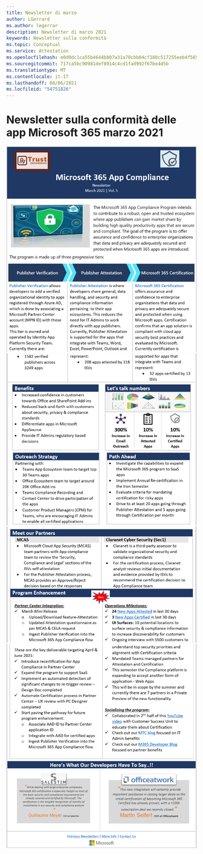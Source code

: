 ```yaml
---
title: Newsletter di marzo
author: LGerrard
ms.author: legerrar
description: Newsletter di marzo 2021
keywords: Newsletter sulla conformità
ms.topic: Conceptual
ms.service: Attestation
ms.openlocfilehash: e0d0dc1ca55b4644b807a31a70cbb04cf180c517255eeb4f565c18dd6b91582a
ms.sourcegitcommit: 717ca5bc90981def8914c4cd1fad992f67be4d5b
ms.translationtype: MT
ms.contentlocale: it-IT
ms.lasthandoff: 08/06/2021
ms.locfileid: "54751826"
---
```

# <a name="march-2021-microsoft-365-app-compliance-newsletter"></a>Newsletter sulla conformità delle app Microsoft 365 marzo 2021

![1 ](../media/March1.PNG)
 ![ marzo 2 ](../media/March2.PNG)
 ![ marzo 3 ](../media/March3.PNG)
 ![ marzo 4](../media/March4.PNG)
